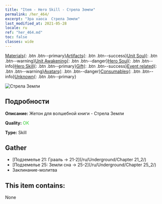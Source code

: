 ```yaml
---
title: "Item - Hero Skill - Стрела Земли"
permalink: /her_464/
excerpt: "Эра хаоса  Стрела Земли"
last_modified_at: 2021-05-28
locale: ru
ref: "her_464.md"
toc: false
classes: wide
---
```

 [Materials](/ItemsRU/){: .btn .btn--primary}[Artifacts](/ItemsRU/Artifacts/){: .btn .btn--success}[Unit Soul](/ItemsRU/UnitSoul/){: .btn .btn--warning}[Unit Awakening](/ItemsRU/UnitAwakening/){: .btn .btn--danger}[Hero Soul](/ItemsRU/HeroSoul/){: .btn .btn--info}[Hero Skill](/ItemsRU/HeroSkill/){: .btn .btn--primary}[Gift](/ItemsRU/Gift/){: .btn .btn--success}[Event related](/ItemsRU/Events/){: .btn .btn--warning}[Avatars](/ItemsRU/Avatars/){: .btn .btn--danger}[Consumables](/ItemsRU/Consumables/){: .btn .btn--info}[Unknown](/ItemsRU/Unknown/){: .btn .btn--primary}

 ![Стрела Земли](/images/t/ps_dadishenjian.png)

## Подробности
 **Описание:** Жетон для волшебной книги - Стрела Земли

 **Quality:** <span style="color: #32CD32">OK</span>

 **Type:** Skill

## Gather

*    [Подземелье 21: Грааль -> 21-2](/ru/Underground/Chapter 21_2/) 
*    [Подземелье 25: Земли сна -> 25-2](/ru/Underground/Chapter 25_2/) 
*    Заклинание-молитва 

## This item contains:

  None

